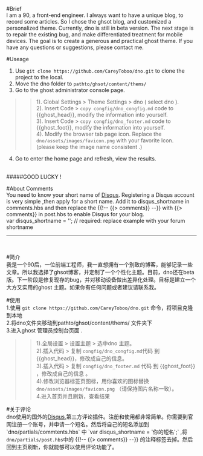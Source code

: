 #Brief
</br>
I am a 90, a front-end engineer. I always want to have a unique blog, to record some articles. So I chose the ghsot blog, and customized a personalized theme. Currently, dno is still in beta version. The next stage is to repair the existing bug, and make differentiated treatment for mobile devices. The goal is to create a generous and practical ghost theme. If you have any questions or suggestions, please contact me.

#Useage
</br>
1. Use `git clone https://github.com/CareyToboo/dno.git`  to clone the project to the local.</br>
2. Move the dno folder to `pathto/ghsot/content/thems/`</br>
3. Go to the ghost administrator console page.</br>
>>1). Global Settings > Theme Settings >  dno ( select dno ).</br>
>>2). Insert Code > `copy congfig/dno_congfig.md` code to {{ghost_head}}, modify the information into yourself.</br>
>>3). Insert Code > `copy congfig/dno_footer.md` code to {{ghost_foot}}, modify the information into yourself.</br>
>>4). Modify the browser tab page icon. Replace the `dno/assets/images/favicon.png` with your favorite Icon.</br> (please keep the image name consistent .)
4. Go to enter the home page and refresh, view the results.</br>
</br>
#####GOOD LUCKY !

#About Comments
</br>
You need to know your short name of [Disqus](https://disqus.com/,'Disqus'). Registering a Disqus account is very simple ,then apply for a short name.   Add it to disqus_shortname in comments.hbs and then replace the {{!-- {{> comments}} --}} with {{> comments}} in post.hbs to enable Disqus for your blog.
</br>
var disqus_shortname = ''; // required: replace example with your forum shortname
</br>
<hr>
</br>

#简介 
</br>
我是一个90后，一位前端工程师，我一直想拥有一个别致的博客，能够记录一些文章。所以我选择了ghsot博客，并定制了一个个性化主题。目前，dno还在beta版。下一阶段是修复现存的bug，并对移动设备做出差异化处理。目标是建立一个大方又实用的ghost 主题。如果你有任何问题或者建议请联系我。

#使用
</br>
1.使用 `git clone https://github.com/CareyToboo/dno.git` 命令，将项目克隆到本地</br>
2.将dno文件夹移动到pathto/ghsot/content/thems/ 文件夹下</br>
3.进入ghost 管理员控制台页面 . </br>
>> 1).全局设置 > 设置主题 > 选中dno 主题。</br>
>> 2).插入代码 > 复制 `congfig/dno_congfig.md`代码 到 {{ghost_head}}，修改成自己的信息。</br>
>> 3).插入代码 > 复制 `congfig/dno_footer.md` 代码 到 {{ghost_foot}} ，修改成自己的信息 。</br>
>> 4).修改浏览器标签页图标，用你喜欢的图标替换 `dno/assets/images/favicon.png` （请保持图片名称一致）。</br>
4.进入首页并且刷新，查看结果</br>

#关于评论
</br>
dno使用的国外的[Disqus](https://disqus.com/,'Disqus'),第三方评论插件。注册和使用都非常简单。你需要到官网注册一个账号，并申请一个短名。然后将自己的短名添加到`dno/partials/commtents.hbs` 中 `var disqus_shortname = '你的短名';` ,将`dno/partials/post.hbs`中的 {{!-- {{> comments}} --}} 的注释标签去掉。然后回到主页刷新，你就能够可以使用评论功能了。



